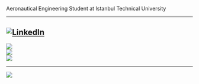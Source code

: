 Aeronautical Engineering Student at Istanbul Technical University<br> 

---
[![LinkedIn](https://img.shields.io/badge/LinkedIn-%230077B5.svg?logo=linkedin&logoColor=white)](https://linkedin.com/in/huseyintutan) 
---
![](https://github-readme-stats.vercel.app/api?username=huseyintutan&theme=midnight-purple&hide_border=false&include_all_commits=true&count_private=true)<br/>
![](https://github-readme-streak-stats.herokuapp.com/?user=huseyintutan&theme=midnight-purple&hide_border=false)<br/>
![](https://github-readme-stats.vercel.app/api/top-langs/?username=huseyintutan&theme=midnight-purple&hide_border=false&include_all_commits=true&count_private=true&layout=compact)

---
[![](https://visitcount.itsvg.in/api?id=huseyintutan&icon=0&color=0)](https://visitcount.itsvg.in)

